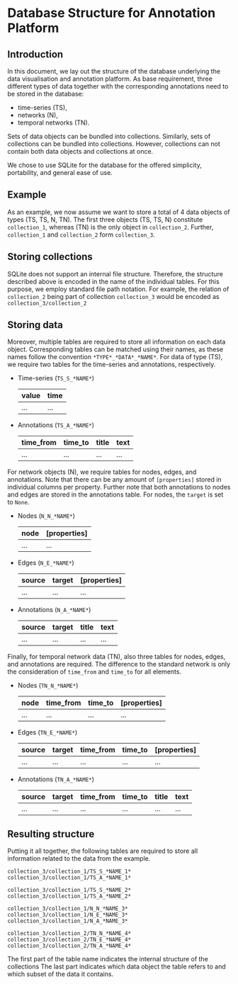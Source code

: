 # Database Structure for Annotation Platform

## Introduction

In this document, we lay out the structure of the database underlying the data visualisation and annotation platform.
As base requirement, three different types of data together with the corresponding annotations need to be stored in the database:

* time-series (TS),
* networks (N),
* temporal networks (TN).

Sets of data objects can be bundled into collections.
Similarly, sets of collections can be bundled into collections.
However, collections can not contain both data objects and collections at once.

We chose to use SQLite for the database for the offered simplicity, portability, and general ease of use.

## Example

As an example, we now assume we want to store a total of 4 data objects of types (TS, TS, N, TN).
The first three objects (TS, TS, N) constitute `collection_1`, whereas (TN) is the only object in `collection_2`.
Further, `collection_1` and `collection_2` form `collection_3`.

## Storing collections

SQLite does not support an internal file structure.
Therefore, the structure described above is encoded in the name of the individual tables.
For this purpose, we employ standard file path notation.
For example, the relation of `collection_2` being part of collection `collection_3` would be encoded as `collection_3/collection_2`

## Storing data

Moreover, multiple tables are required to store all information on each data object.
Corresponding tables can be matched using their names, as these names follow the convention `*TYPE*_*DATA*_*NAME*`.
For data of type (TS), we require two tables for the time-series and annotations, respectively.

* Time-series (`TS_S_*NAME*`)

    | value | time |
    | ---- | ---- |
    | ... | ... |

* Annotations (`TS_A_*NAME*`)

    | time_from | time_to | title | text |
    | ---- | ---- | ---- | ---- |
    | ... | ... | ... | ... |

For network objects (N), we require tables for nodes, edges, and annotations.
Note that there can be any amount of `[properties]` stored in individual columns per property.
Further note that both annotations to nodes and edges are stored in the annotations table.
For nodes, the `target` is set to `None`.

* Nodes (`N_N_*NAME*`)

    | node | [properties] |
    | ---- | ---- |
    | ... | ... |

* Edges (`N_E_*NAME*`)

    | source | target | [properties] |
    | ---- | ---- | ---- |
    | ... | ... | ... |

* Annotations (`N_A_*NAME*`)

    | source | target | title | text |
    | ---- | ---- | ---- | ---- |
    | ... | ... | ... | ... |

Finally, for temporal network data (TN), also three tables for nodes, edges, and annotations are required.
The difference to the standard network is only the consideration of `time_from` and `time_to` for all elements.

* Nodes (`TN_N_*NAME*`)

    | node | time_from | time_to | [properties] |
    | ---- | ---- | ---- | ---- |
    | ... | ... | ... | ... |

* Edges (`TN_E_*NAME*`)

    | source | target | time_from | time_to | [properties] |
    | ---- | ---- | ---- | ---- | ---- |
    | ... | ... | ... | ... | ... |

* Annotations (`TN_A_*NAME*`)

    | source | target | time_from | time_to | title | text |
    | ---- | ---- | ---- | ---- | ---- | ---- |
    | ... | ... | ... | ... | ... | ... |

## Resulting structure

Putting it all together, the following tables are required to store all information related to the data from the example.

```
collection_3/collection_1/TS_S_*NAME_1*
collection_3/collection_1/TS_A_*NAME_1*

collection_3/collection_1/TS_S_*NAME_2*
collection_3/collection_1/TS_A_*NAME_2*

collection_3/collection_1/N_N_*NAME_3*
collection_3/collection_1/N_E_*NAME_3*
collection_3/collection_1/N_A_*NAME_3*

collection_3/collection_2/TN_N_*NAME_4*
collection_3/collection_2/TN_E_*NAME_4*
collection_3/collection_2/TN_A_*NAME_4*
```

The first part of the table name indicates the internal structure of the collections
The last part indicates which data object the table refers to and which subset of the data it contains.
